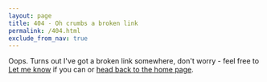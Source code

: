 ```yaml
---
layout: page
title: 404 - Oh crumbs a broken link
permalink: /404.html
exclude_from_nav: true
---
```

Oops. Turns out I've got a broken link somewhere, don't worry - feel free to [Let me know](/contact) if you can or <a href="javascript:history.back()">head back to the home page</a>.
